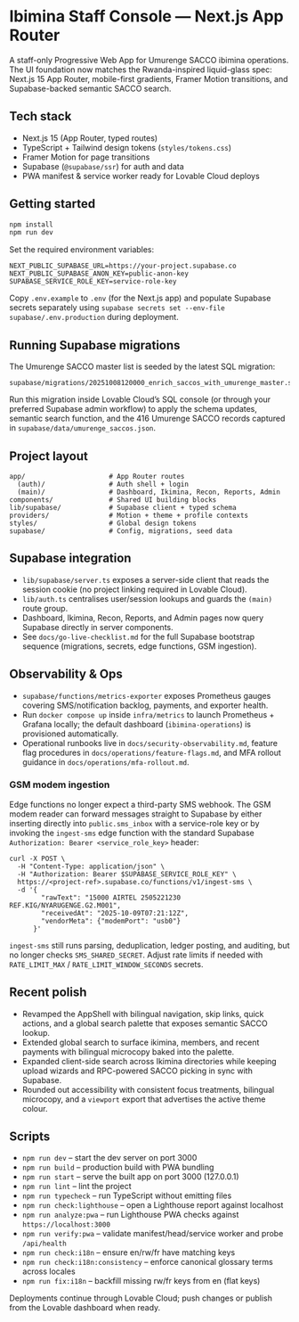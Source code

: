 # Ibimina Staff Console — Next.js App Router

A staff-only Progressive Web App for Umurenge SACCO ibimina operations. The UI foundation now matches the Rwanda-inspired liquid-glass spec: Next.js 15 App Router, mobile-first gradients, Framer Motion transitions, and Supabase-backed semantic SACCO search.

## Tech stack

- Next.js 15 (App Router, typed routes)
- TypeScript + Tailwind design tokens (`styles/tokens.css`)
- Framer Motion for page transitions
- Supabase (`@supabase/ssr`) for auth and data
- PWA manifest & service worker ready for Lovable Cloud deploys

## Getting started

```bash
npm install
npm run dev
```

Set the required environment variables:

```
NEXT_PUBLIC_SUPABASE_URL=https://your-project.supabase.co
NEXT_PUBLIC_SUPABASE_ANON_KEY=public-anon-key
SUPABASE_SERVICE_ROLE_KEY=service-role-key
```

Copy `.env.example` to `.env` (for the Next.js app) and populate Supabase secrets separately using `supabase secrets set --env-file supabase/.env.production` during deployment.

## Running Supabase migrations

The Umurenge SACCO master list is seeded by the latest SQL migration:

```
supabase/migrations/20251008120000_enrich_saccos_with_umurenge_master.sql
```

Run this migration inside Lovable Cloud’s SQL console (or through your preferred Supabase admin workflow) to apply the schema updates, semantic search function, and the 416 Umurenge SACCO records captured in `supabase/data/umurenge_saccos.json`.

## Project layout

```
app/                     # App Router routes
  (auth)/                # Auth shell + login
  (main)/                # Dashboard, Ikimina, Recon, Reports, Admin
components/              # Shared UI building blocks
lib/supabase/            # Supabase client + typed schema
providers/               # Motion + theme + profile contexts
styles/                  # Global design tokens
supabase/                # Config, migrations, seed data
```

## Supabase integration

- `lib/supabase/server.ts` exposes a server-side client that reads the session cookie (no project linking required in Lovable Cloud).
- `lib/auth.ts` centralises user/session lookups and guards the `(main)` route group.
- Dashboard, Ikimina, Recon, Reports, and Admin pages now query Supabase directly in server components.
- See `docs/go-live-checklist.md` for the full Supabase bootstrap sequence (migrations, secrets, edge functions, GSM ingestion).

## Observability & Ops

- `supabase/functions/metrics-exporter` exposes Prometheus gauges covering SMS/notification backlog, payments, and exporter health.
- Run `docker compose up` inside `infra/metrics` to launch Prometheus + Grafana locally; the default dashboard (`ibimina-operations`) is provisioned automatically.
- Operational runbooks live in `docs/security-observability.md`, feature flag procedures in `docs/operations/feature-flags.md`, and MFA rollout guidance in `docs/operations/mfa-rollout.md`.

### GSM modem ingestion

Edge functions no longer expect a third-party SMS webhook. The GSM modem reader can forward messages straight to Supabase by either inserting directly into `public.sms_inbox` with a service-role key or by invoking the `ingest-sms` edge function with the standard Supabase `Authorization: Bearer <service_role_key>` header:

```
curl -X POST \
  -H "Content-Type: application/json" \
  -H "Authorization: Bearer $SUPABASE_SERVICE_ROLE_KEY" \
  https://<project-ref>.supabase.co/functions/v1/ingest-sms \
  -d '{
        "rawText": "15000 AIRTEL 2505221230 REF.KIG/NYARUGENGE.G2.M001",
        "receivedAt": "2025-10-09T07:21:12Z",
        "vendorMeta": {"modemPort": "usb0"}
      }'
```

`ingest-sms` still runs parsing, deduplication, ledger posting, and auditing, but no longer checks `SMS_SHARED_SECRET`. Adjust rate limits if needed with `RATE_LIMIT_MAX` / `RATE_LIMIT_WINDOW_SECONDS` secrets.

## Recent polish

- Revamped the AppShell with bilingual navigation, skip links, quick actions, and a global search palette that exposes semantic SACCO lookup.
- Extended global search to surface ikimina, members, and recent payments with bilingual microcopy baked into the palette.
- Expanded client-side search across Ikimina directories while keeping upload wizards and RPC-powered SACCO picking in sync with Supabase.
- Rounded out accessibility with consistent focus treatments, bilingual microcopy, and a `viewport` export that advertises the active theme colour.

## Scripts

- `npm run dev` – start the dev server on port 3000
- `npm run build` – production build with PWA bundling
- `npm run start` – serve the built app on port 3000 (127.0.0.1)
- `npm run lint` – lint the project
- `npm run typecheck` – run TypeScript without emitting files
- `npm run check:lighthouse` – open a Lighthouse report against localhost
- `npm run analyze:pwa` – run Lighthouse PWA checks against `https://localhost:3000`
- `npm run verify:pwa` – validate manifest/head/service worker and probe `/api/health`
- `npm run check:i18n` – ensure en/rw/fr have matching keys
- `npm run check:i18n:consistency` – enforce canonical glossary terms across locales
- `npm run fix:i18n` – backfill missing rw/fr keys from en (flat keys)

Deployments continue through Lovable Cloud; push changes or publish from the Lovable dashboard when ready.
